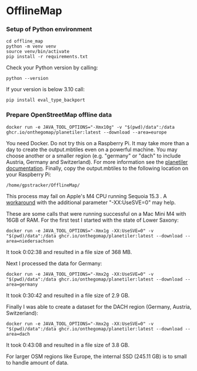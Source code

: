 # OfflineMap

### Setup of Python environment
```
cd offline_map
python -m venv venv
source venv/bin/activate
pip install -r requirements.txt
```
Check your Python version by calling:
```
python --version
```
If your version is below 3.10 call:
```
pip install eval_type_backport
```

### Prepare OpenStreetMap offline data
```
docker run -e JAVA_TOOL_OPTIONS="-Xmx10g" -v "$(pwd)/data":/data ghcr.io/onthegomap/planetiler:latest --download --area=europe
```
You need Docker. Do not try this on a Raspberry Pi. It may take more than a day to create
the output.mbtiles even on a powerful machine. You may choose another or a
smaller region (e.g. "germany" or "dach" to include Austria, Germany and Switzerland).
For more information see the
[planetiler documentation](https://github.com/onthegomap/planetiler).
Finally, copy the output.mbtiles to the following location on your Raspberry Pi:
```
/home/gpstracker/OfflineMap/
```

This process may fail on Apple's M4 CPU running Sequoia 15.3 .
A [workaround](https://github.com/corretto/corretto-21/issues/85) with the additional parameter "-XX:UseSVE=0" may help.

These are some calls that were running successful on a Mac Mini M4 with 16GB of RAM.
For the first test I started with the state of Lower Saxony:
```
docker run -e JAVA_TOOL_OPTIONS="-Xmx1g -XX:UseSVE=0" -v "$(pwd)/data":/data ghcr.io/onthegomap/planetiler:latest --download --area=niedersachsen
```
It took 0:02:38 and resulted in a file size of 368 MB. 

Next I processed the data for Germany:
```
docker run -e JAVA_TOOL_OPTIONS="-Xmx2g -XX:UseSVE=0" -v "$(pwd)/data":/data ghcr.io/onthegomap/planetiler:latest --download --area=germany
```
It took 0:30:42 and resulted in a file size of 2.9 GB.

Finally I was able to create a dataset for the DACH region (Germany, Austria, Switzerland):
```
docker run -e JAVA_TOOL_OPTIONS="-Xmx2g -XX:UseSVE=0" -v "$(pwd)/data":/data ghcr.io/onthegomap/planetiler:latest --download --area=dach
```
It took 0:43:08 and resulted in a file size of 3.8 GB.

For larger OSM regions like Europe, the internal SSD (245.11 GB) is to small to handle amount of data.
